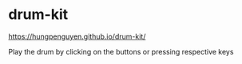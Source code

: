# drum-kit
https://hungpenguyen.github.io/drum-kit/

Play the drum by clicking on the buttons or pressing respective keys
